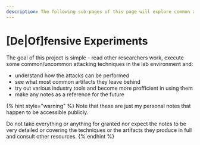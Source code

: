 ```yaml
---
description: The following sub-pages of this page will explore common attacking techniques
---
```


# \[De\|Of\]fensive Experiments

The goal of this project is simple - read other researchers work, execute some common/uncommon attacking techniques in the lab environment and:

* understand how the attacks can be performed 
* see what most common artifacts they leave behind 
* try out various industry tools and become more profficient in using them
* make any notes as a reference for the future

{% hint style="warning" %}
Note that these are just my personal notes that happen to be accessible publicly.   
  
Do not take everything or anything for granted nor expect the notes to be very detailed or covering the techniques or the artifacts they produce in full and consult other resources.
{% endhint %}

